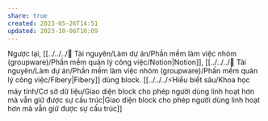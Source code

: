 ```yaml
---
share: true
created: 2023-05-26T14:51
updated: 2023-10-06T16:09
---
```

Ngược lại, [[../../../📜 Tài nguyên/Làm dự án/Phần mềm làm việc nhóm (groupware)/Phần mềm quản lý công việc/Notion|Notion]], [[../../../📜 Tài nguyên/Làm dự án/Phần mềm làm việc nhóm (groupware)/Phần mềm quản lý công việc/Fibery|Fibery]] dùng block. [[../../../⚡Hiểu biết sâu/Khoa học máy tính/Cơ sở dữ liệu/Giao diện block cho phép người dùng linh hoạt hơn mà vẫn giữ được sự cấu trúc|Giao diện block cho phép người dùng linh hoạt hơn mà vẫn giữ được sự cấu trúc]]
